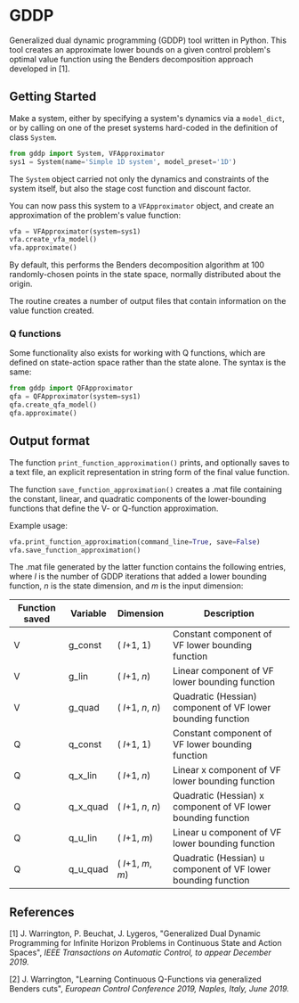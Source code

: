 # GDDP

Generalized dual dynamic programming (GDDP) tool written in Python. This tool creates an approximate lower bounds on a given control problem's optimal value function using the Benders decomposition approach developed in [1].

## Getting Started

Make a system, either by specifying a system's dynamics via a `model_dict`, or by calling on one of the preset systems hard-coded in the definition of class `System`.

```python
from gddp import System, VFApproximator
sys1 = System(name='Simple 1D system', model_preset='1D')
```

The `System` object carried not only the dynamics and constraints of the system itself, but also the stage cost function and discount factor.

You can now pass this system to a `VFApproximator` object, and create an approximation of the problem's value function:

```python
vfa = VFApproximator(system=sys1)
vfa.create_vfa_model()
vfa.approximate()
```

By default, this performs the Benders decomposition algorithm at 100 randomly-chosen points in the state space, normally distributed about the origin.

The routine creates a number of output files that contain information on the value function created.

### Q functions

Some functionality also exists for working with Q functions, which are defined on state-action space rather than the state alone. The syntax is the same:

```python
from gddp import QFApproximator
qfa = QFApproximator(system=sys1)
qfa.create_qfa_model()
qfa.approximate()
```

## Output format

The function `print_function_approximation()` prints, and optionally saves to a text file, an explicit representation in string form of the final value function.

The function `save_function_approximation()` creates a .mat file containing the constant, linear, and quadratic components of the lower-bounding functions that define the V- or Q-function approximation.

Example usage:

```python
vfa.print_function_approximation(command_line=True, save=False)
vfa.save_function_approximation()
```

The .mat file generated by the latter function contains the following entries, where _I_ is the number of GDDP iterations that added a lower bounding function, _n_ is the state dimension, and _m_ is the input dimension:

Function saved | Variable | Dimension | Description
---------|----------|-----------|------------
V | g_const | ( _I_+1, 1) | Constant component of VF lower bounding function
V | g_lin | ( _I_+1, _n_) | Linear component of VF lower bounding function
V | g_quad | ( _I_+1, _n_, _n_) | Quadratic (Hessian) component of VF lower bounding function
Q | q_const | ( _I_+1, 1) | Constant component of VF lower bounding function
Q | q_x_lin | ( _I_+1, _n_) | Linear x component of VF lower bounding function
Q | q_x_quad | ( _I_+1, _n_, _n_) | Quadratic (Hessian) x component of VF lower bounding function
Q | q_u_lin | ( _I_+1, _m_) | Linear u component of VF lower bounding function
Q | q_u_quad | ( _I_+1, _m_, _m_) | Quadratic (Hessian) u component of VF lower bounding function

## References

[1] J. Warrington, P. Beuchat, J. Lygeros, "Generalized Dual Dynamic Programming for Infinite Horizon Problems in Continuous State and Action Spaces", _IEEE Transactions on Automatic Control, to appear December 2019._

[2] J. Warrington, "Learning Continuous Q-Functions via generalized Benders cuts", _European Control Conference 2019, Naples, Italy, June 2019._
